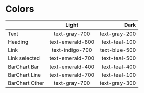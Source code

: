 # Colors


|         | Light           | Dark  |
| -------------|:-------------:| -----:|
| Text           | text-gray-700   | text-gray-200 |
| Heading        | text-emerald-800  | text-teal-100 |
| Link           | text-indigo-700 | text-blue-500 |
| Link selected  | text-emerald-700  | text-teal-500 |
| BarChart Bar   | text-emerald-400  | text-teal-400 |
| BarChart Line  | text-emerald-700  | text-teal-100 |
| BarChart Other | text-gray-700   | text-gray-300 |
